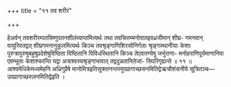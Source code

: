 +++
title = "११ तव शरीरं"

+++

हेअर्वन् तवशरीरम्पतयिष्णुपतनशीलंव्याप्तमित्यर्थः तथा तवचित्तम्मनोवातइवध्रजीमान् शीघ्र- गमनवान् वायुरिवतद्वत् शीघ्रगमनानुकूलमित्यर्थः किञ्च तवश्रृङ्गाणिशिरसोनिर्गताः श्रृङ्गस्थानीयाः केशाः पुरुत्रापुरुषुबहुषुप्रदेशेषुविष्ठिता विष्ठितानि विविधंस्थितानि किञ्च तेएवारण्येषु जर्भुराणा- मनोहराणिपूर्यमाणानिवा एवम्भूताः केशाश्चरन्ति यद्वा अत्राश्वस्यश्रृङ्गाभावात् तद्वदुन्नतानितेजां- सिपरिगृह्यन्ते ॥ ११ ॥ आश्वमेधिकेमध्यमेहनि अध्रिगुप्रैषे मानोमित्रइतिसूक्तानन्तरमुपप्रागाच्छसनमितिद्वेऋचौशंसनीये सूत्रितञ्च—उपप्रागाच्छस्ज़नमितिद्वेइति ।